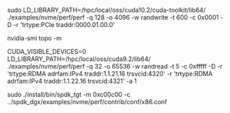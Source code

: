 
 sudo LD_LIBRARY_PATH=/hpc/local/oss/cuda10.2/cuda-toolkit/lib64/   ./examples/nvme/perf/perf -q 128 -o 4096 -w randwrite -t 600 -c 0x0001 -D  -r 'trtype:PCIe traddr:0000.01.00.0'

nvidia-smi topo -m

CUDA_VISIBLE_DEVICES=0 LD_LIBRARY_PATH=/hpc/local/oss/cuda9.2/lib64/     ./examples/nvme/perf/perf -q 32  -o 65536   -w randread -t 5  -c 0xfffff -D  -r 'trtype:RDMA adrfam:IPv4   traddr:1.1.21.16 trsvcid:4320' -r 'trtype:RDMA adrfam:IPv4   traddr:1.1.22.16 trsvcid:4321'  -a 1

sudo ./install/bin/spdk_tgt -m 0xc00c00 -c ../spdk_dgx/examples/nvme/perf/contrib/conf/x86.conf


